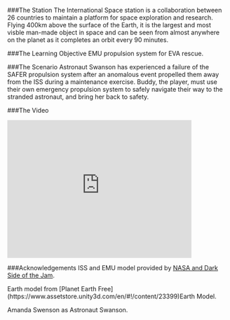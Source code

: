 ###The Station
The International Space station is a collaboration between 26 countries to maintain a platform for space exploration and research. Flying 400km above the surface of the Earth, it is the largest and most visble man-made object in space and can be seen from almost anywhere on the planet as it completes an orbit every 90 minutes.

###The Learning Objective
EMU propulsion system for EVA rescue.

###The Scenario
Astronaut Swanson has experienced a failure of the SAFER propulsion system after an anomalous event propelled them away from the ISS during a maintenance exercise. Buddy, the player, must use their own emergency propulsion system to safely navigate their way to the stranded astronaut, and bring her back to safety.

###The Video
<iframe width="420" height="315" src="https://www.youtube.com/embed/VDDnuZAL9ps" frameborder="0" allowfullscreen></iframe>

###Acknowledgements
ISS and EMU model provided by [NASA and Dark Side of the Jam](https://www.assetstore.unity3d.com/en/#!/content/756).
<p>Earth model from [Planet Earth Free](https://www.assetstore.unity3d.com/en/#!/content/23399)Earth Model.</p>
Amanda Swenson as Astronaut Swanson.


